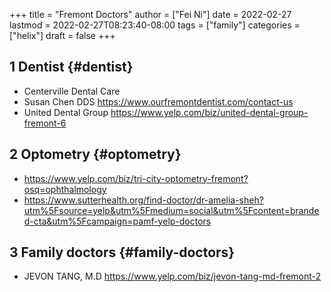 +++
title = "Fremont Doctors"
author = ["Fei Ni"]
date = 2022-02-27
lastmod = 2022-02-27T08:23:40-08:00
tags = ["family"]
categories = ["helix"]
draft = false
+++

## <span class="section-num">1</span> Dentist {#dentist}

-   Centerville Dental Care
-   Susan Chen DDS <https://www.ourfremontdentist.com/contact-us>
-   United Dental Group <https://www.yelp.com/biz/united-dental-group-fremont-6>


## <span class="section-num">2</span> Optometry {#optometry}

-   <https://www.yelp.com/biz/tri-city-optometry-fremont?osq=ophthalmology>
-   <https://www.sutterhealth.org/find-doctor/dr-amelia-sheh?utm%5Fsource=yelp&utm%5Fmedium=social&utm%5Fcontent=branded-cta&utm%5Fcampaign=pamf-yelp-doctors>


## <span class="section-num">3</span> Family doctors {#family-doctors}

-   JEVON TANG, M.D <https://www.yelp.com/biz/jevon-tang-md-fremont-2>

